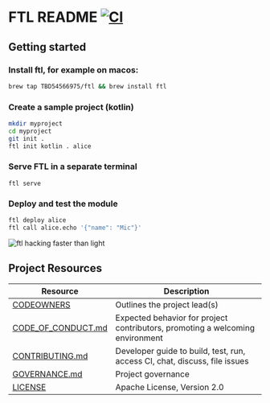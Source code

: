 # FTL README [![CI](https://github.com/TBD54566975/ftl/actions/workflows/ci.yml/badge.svg)](https://github.com/TBD54566975/ftl/actions/workflows/ci.yml)

## Getting started

### Install ftl, for example on macos:
```sh
brew tap TBD54566975/ftl && brew install ftl
```

### Create a sample project (kotlin)
```sh
mkdir myproject
cd myproject
git init .
ftl init kotlin . alice
```

### Serve FTL in a separate terminal
`ftl serve`

### Deploy and test the module
```sh
ftl deploy alice
ftl call alice.echo '{"name": "Mic"}'
```


![ftl hacking faster than light](https://github.com/TBD54566975/ftl/assets/14976/37b65b44-021b-4da1-abc2-a5dbcc126c47)




## Project Resources

| Resource                                   | Description                                                                    |
| ------------------------------------------ | ------------------------------------------------------------------------------ |
| [CODEOWNERS](./CODEOWNERS)                 | Outlines the project lead(s)                                                   |
| [CODE_OF_CONDUCT.md](./CODE_OF_CONDUCT.md) | Expected behavior for project contributors, promoting a welcoming environment |
| [CONTRIBUTING.md](./CONTRIBUTING.md)       | Developer guide to build, test, run, access CI, chat, discuss, file issues     |
| [GOVERNANCE.md](./GOVERNANCE.md)           | Project governance                                                             |
| [LICENSE](./LICENSE)                       | Apache License, Version 2.0                                                    |
